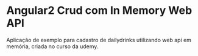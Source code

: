 # Angular2 Crud com In Memory Web API
Aplicação de exemplo para cadastro de dailydrinks utilizando web api em memória, criada no curso da udemy.
